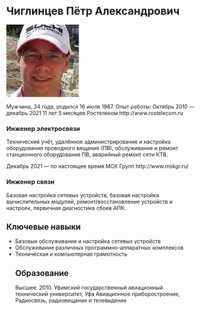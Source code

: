 <h1>Чиглинцев Пётр Александрович</h1>

<img src="/img/me.jpg">

<p>
Мужчина, 34 года, родился 16 июля 1987.
Опыт работы:
Октябрь 2010 — декабрь 2021
11 лет 5 месяцев
Ростелеком
http://www.rostelecom.ru
</p>
<h3>
Инженер электросвязи
</h3>
<p>
Технический учёт, удалённое администрирование и настройка оборудования проводного вещания (ПВ), обслуживание и ремонт станционного оборудования ПВ, аварийный ремонт сети КТВ.
</p>
<p>
Декабрь 2021 — по настоящее время
МСК Групп
http://www.mskgr.ru/
</p>
<h3>
Инженер связи
</h3>
<p>
Базовая настройка сетевых устройств, базовая настройка вычислительных модулей, ремонт/восстановление устройств и настроек, первичная диагностика сбоев АПК.
</p>

<h2>Ключевые навыки</h2>

<ul>
  <li>Базовые обслуживание и настройка сетевых устройств</li>
  <li>Обслуживание различных программно-аппаратных комплексов</li>
  <li>Техническая и компьютерная грамотность</li>

<h2>Образование</h2>
<p>
Высшее.
2010. Уфимский государственный авиационный технический университет, Уфа
Авиационное приборостроение, Радиосвязь, радиовещание и телевидение
</p>

